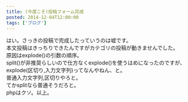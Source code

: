 ```yaml
---
title: (今度こそ)投稿フォーム完成
posted: 2014-12-04T12:00:00
tags: ['ブログ']
---
```


はい。さっきの投稿で完成したっていうのは嘘です。  
本文投稿はきっちりできたんですがカテゴリの投稿が動きませんでした。  
原因はexplode()の引数の順序。  
split()が非推奨らしいので仕方なくexplode()を使うはめになったのですが、  
explode(区切り,入力文字列)ってなんやねん、と。  
普通入力文字列,区切りやろと。  
てかsplitなら普通そうだろと。  
phpはクソ。以上。

